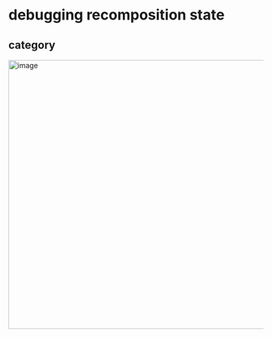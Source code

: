 # debugging recomposition state
## category
<img width="530" alt="image" src="https://github.com/user-attachments/assets/e77f0628-288a-421f-a36a-72ba973d232d">
